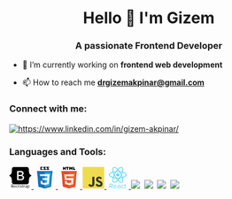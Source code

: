<h1 align="center">Hello 👋 I'm Gizem</h1>
<h3 align="center">A passionate Frontend Developer</h3>

- 🔭 I’m currently working on **frontend web development**

- 📫 How to reach me **drgizemakpinar@gmail.com**

<h3 align="left">Connect with me:</h3>
<p align="left">
<a href="https://linkedin.com/in/https://www.linkedin.com/in/gizem-akpinar/" target="blank"><img align="center" src="https://raw.githubusercontent.com/rahuldkjain/github-profile-readme-generator/master/src/images/icons/Social/linked-in-alt.svg" alt="https://www.linkedin.com/in/gizem-akpinar/" height="30" width="40" /></a>
</p>

<h3 align="left">Languages and Tools:</h3>
<p align="left"> <a href="https://getbootstrap.com" target="_blank" rel="noreferrer"> <img src="https://raw.githubusercontent.com/devicons/devicon/master/icons/bootstrap/bootstrap-plain-wordmark.svg" alt="bootstrap" width="40" height="40"/> </a> <a href="https://www.w3schools.com/css/" target="_blank" rel="noreferrer"> <img src="https://raw.githubusercontent.com/devicons/devicon/master/icons/css3/css3-original-wordmark.svg" alt="css3" width="40" height="40"/> </a> <a href="https://www.w3.org/html/" target="_blank" rel="noreferrer"> <img src="https://raw.githubusercontent.com/devicons/devicon/master/icons/html5/html5-original-wordmark.svg" alt="html5" width="40" height="40"/> </a> <a href="https://developer.mozilla.org/en-US/docs/Web/JavaScript" target="_blank" rel="noreferrer"> <img src="https://raw.githubusercontent.com/devicons/devicon/master/icons/javascript/javascript-original.svg" alt="javascript" width="40" height="40"/> </a> <a href="https://reactjs.org/" target="_blank" rel="noreferrer"> <img src="https://raw.githubusercontent.com/devicons/devicon/master/icons/react/react-original-wordmark.svg" alt="react" width="40" height="40"/> </a> <a href="https://mui.com/" title="MUI - Will learn soon"><img loading="lazy" height="40" src="https://cdn.simpleicons.org/React/007fff10"></a>&nbsp;
  <a href="https://www.typescriptlang.org/" title="TypeScript - Learning"><img loading="lazy" height="40" src="https://cdn.simpleicons.org/Typescript/3178c650"></a>&nbsp;
  <a href="https://code.visualstudio.com/" title="VSCode"><img loading="lazy" height="40" src="https://cdn.simpleicons.org/VisualStudioCode/007acc"></a>&nbsp;
<a href="https://git-scm.com/" title="Git"><img loading="lazy" height="40" src="https://cdn.simpleicons.org/Git/f05032"></a>&nbsp;
